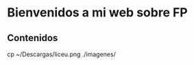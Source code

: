 # Bienvenidos a mi web sobre FP

## Contenidos

<SISTEMAS OPERATIVOS>

cp ~/Descargas/liceu.png ./imagenes/
